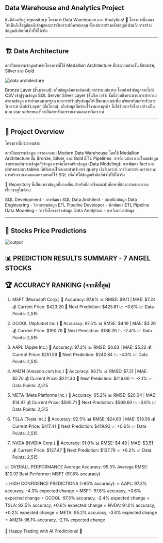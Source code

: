 **Data Warehouse and Analytics Project**
------------------------------------------------------------------------------------------------------------

ยินดีต้อนรับสู่ repository โครงการ Data Warehouse และ Analytics! 🚀
โครงการนี้แสดงให้เห็นถึงโซลูชันคลังข้อมูลและการวิเคราะห์ที่ครอบคลุม ตั้งแต่การสร้างคลังข้อมูลไปจนถึงการสร้างข้อมูลเชิงลึกที่นำไปใช้ได้จริง

------------------------------------------------------------------------------------------------------------


**🏗️ Data Architecture**
------------------------------------------------------------------------------------------------------------
สถาปัตยกรรมข้อมูลสำหรับโครงการนี้ใช้ Medallion Architecture ที่ประกอบด้วยชั้น Bronze, Silver และ Gold

![data architecture](https://github.com/user-attachments/assets/45bc3888-36e5-4ee9-9469-a2d117ad6fde)

Bronze Layer (ชั้นบรอนซ์): เก็บข้อมูลดิบตามต้นฉบับจากระบบต้นทาง โดยนำเข้าข้อมูลจากไฟล์ CSV เข้าสู่ฐานข้อมูล SQL Server
Silver Layer (ชั้นซิลเวอร์): ชั้นนี้รวมถึงกระบวนการทำความสะอาดข้อมูล การกำหนดมาตรฐาน และการปรับปรุงข้อมูลให้เป็นแบบแผนเพื่อเตรียมพร้อมสำหรับการวิเคราะห์
Gold Layer (ชั้นโกลด์): เก็บข้อมูลที่พร้อมใช้งานทางธุรกิจ ซึ่งได้รับการจัดโครงสร้างเป็นแบบ star schema ที่จำเป็นสำหรับการรายงานและการวิเคราะห์

------------------------------------------------------------------------------------------------------------
**📖 Project Overview**
------------------------------------------------------------------------------------------------------------
โครงการนี้ประกอบด้วย:

สถาปัตยกรรมข้อมูล: การออกแบบ Modern Data Warehouse โดยใช้ Medallion Architecture ชั้น Bronze, Silver, และ Gold
ETL Pipelines: การดึง แปลง และโหลดข้อมูลจากระบบต้นทางเข้าสู่คลังข้อมูล
การจัดโครงสร้างข้อมูล (Data Modeling): การพัฒนา fact และ dimension tables ที่ปรับแต่งให้เหมาะสำหรับการ query เชิงวิเคราะห์
การวิเคราะห์และรายงาน: การสร้างรายงานและแดชบอร์ดที่ใช้ SQL เพื่อให้ได้ข้อมูลเชิงลึกที่นำไปใช้ได้จริง


🎯 Repository นี้เป็นแหล่งข้อมูลที่ยอดเยี่ยมสำหรับมืออาชีพและนักศึกษาที่ต้องการแสดงความเชี่ยวชาญในด้าน:

SQL Development - การพัฒนา SQL
Data Architect - สถาปนิกข้อมูล
Data Engineering - วิศวกรรมข้อมูล
ETL Pipeline Developer - นักพัฒนา ETL Pipeline
Data Modeling - การจัดโครงสร้างข้อมูล
Data Analytics - การวิเคราะห์ข้อมูล

------------------------------------------------------------------------------------------------------------

**📖 Stocks Price Predictions**
------------------------------------------------------------------------------------------------------------


![output](https://github.com/user-attachments/assets/e2e1b5ff-1092-4282-b055-f938f81534e3)



📊 PREDICTION RESULTS SUMMARY - 7 ANGEL STOCKS
----------------------------------------------------------------------

🏆 ACCURACY RANKING (จากดีที่สุด)
----------------------------------------------------------------------
1. MSFT (Microsoft Corp.)
   🎯 Accuracy: 97.8%
   📊 RMSE: $9.11 | MAE: $7.24
   💰 Current Price: $423.20
   🔮 Next Prediction: $425.81 📈 +0.6%
   📈 Data Points: 2,515

2. GOOGL (Alphabet Inc.)
   🎯 Accuracy: 97.5%
   📊 RMSE: $4.19 | MAE: $3.26
   💰 Current Price: $190.79
   🔮 Next Prediction: $186.26 📉 -2.4%
   📈 Data Points: 2,515

3. AAPL (Apple Inc.)
   🎯 Accuracy: 97.2%
   📊 RMSE: $6.83 | MAE: $5.22
   💰 Current Price: $251.59
   🔮 Next Prediction: $240.84 📉 -4.3%
   📈 Data Points: 2,515

4. AMZN (Amazon.com Inc.)
   🎯 Accuracy: 96.1%
   📊 RMSE: $7.31 | MAE: $5.70
   💰 Current Price: $221.30
   🔮 Next Prediction: $216.60 📉 -2.1%
   📈 Data Points: 2,515

5. META (Meta Platforms Inc.)
   🎯 Accuracy: 95.2%
   📊 RMSE: $20.04 | MAE: $14.97
   💰 Current Price: $590.71
   🔮 Next Prediction: $569.69 📉 -3.6%
   📈 Data Points: 2,515

6. TSLA (Tesla Inc.)
   🎯 Accuracy: 92.5%
   📊 RMSE: $24.80 | MAE: $18.56
   💰 Current Price: $417.41
   🔮 Next Prediction: $419.93 📈 +0.6%
   📈 Data Points: 2,515

7. NVDA (NVIDIA Corp.)
   🎯 Accuracy: 91.0%
   📊 RMSE: $4.49 | MAE: $3.51
   💰 Current Price: $137.47
   🔮 Next Prediction: $137.79 📈 +0.2%
   📈 Data Points: 2,515

📈 OVERALL PERFORMANCE
Average Accuracy: 95.3%
Average RMSE: $10.97
Best Performer: MSFT (97.8% accuracy)


💡 HIGH CONFIDENCE PREDICTIONS (>85% accuracy):
   ⭐ AAPL: 97.2% accuracy, -4.3% expected change
   ⭐ MSFT: 97.8% accuracy, +0.6% expected change
   ⭐ GOOGL: 97.5% accuracy, -2.4% expected change
   ⭐ TSLA: 92.5% accuracy, +0.6% expected change
   ⭐ NVDA: 91.0% accuracy, +0.2% expected change
   ⭐ META: 95.2% accuracy, -3.6% expected change
   ⭐ AMZN: 96.1% accuracy, -2.1% expected change

🚀 Happy Trading with AI Predictions! 🚀

------------------------------------------------------------------------------------------------------------
